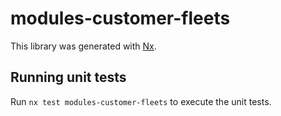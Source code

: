 # modules-customer-fleets

This library was generated with [Nx](https://nx.dev).

## Running unit tests

Run `nx test modules-customer-fleets` to execute the unit tests.
